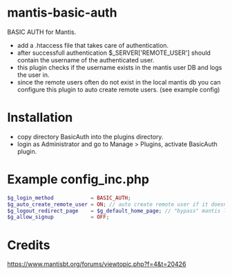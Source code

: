 # mantis-basic-auth
BASIC AUTH for Mantis.

* add a .htaccess file that takes care of authentication.
* after successfull authentication $_SERVER['REMOTE_USER'] should contain the username of the authenticated user.
* this plugin checks if the username exists in the mantis user DB and logs the user in.
* since the remote users often do not exist in the local mantis db you can configure this plugin to auto create remote users. (see example config)

# Installation
* copy directory BasicAuth into the plugins directory.
* login as Administrator and go to Manage > Plugins, activate BasicAuth plugin.

# Example config_inc.php
```php
$g_login_method            = BASIC_AUTH;
$g_auto_create_remote_user = ON; // auto create remote user if it doesn't exist in mantis DB
$g_logout_redirect_page    = $g_default_home_page; // "bypass" mantis login
$g_allow_signup            = OFF;
```

# Credits
https://www.mantisbt.org/forums/viewtopic.php?f=4&t=20426
